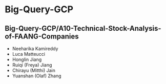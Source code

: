 # Big-Query-GCP
## Big-Query-GCP/A10-Technical-Stock-Analysis-of-FAANG-Companies
* Neeharika Kamireddy
* Luca Matteucci
* Honglin Jiang
* Ruiqi (Freya) Jiang
* Chirayu (Mitthi) Jain
* Yuanshan (Olaf) Zhang
